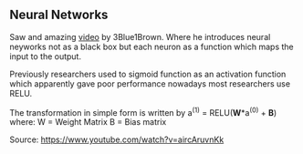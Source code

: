 ## Neural Networks
Saw and amazing [video](https://www.youtube.com/watch?v=aircAruvnKk) by 3Blue1Brown. Where he introduces neural neyworks not as a black box but each neuron as a function which maps the input to the output.

Previously researchers used to sigmoid function as an activation function which apparently gave poor performance nowadays most researchers use RELU.

The transformation in simple form is written by
a<sup>(1)</sup> = RELU(**W***a<sup>(0)</sup> + **B**)
where:
W = Weight Matrix
B = Bias matrix

Source:
https://www.youtube.com/watch?v=aircAruvnKk
